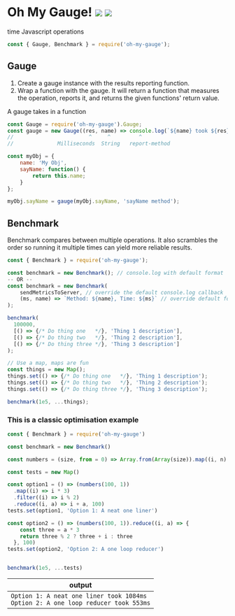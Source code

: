 # Oh My Gauge! [![](https://img.shields.io/npm/v/oh-my-gauge.svg)](https://www.npmjs.com/package/oh-my-gauge) [![](https://img.shields.io/badge/source--000000.svg?logo=github&style=social)](https://github.com/omrilotan/mono/tree/master/packages/oh-my-gauge)

time Javascript operations

```js
const { Gauge, Benchmark } = require('oh-my-gauge');
```
## Gauge
1. Create a gauge instance with the results reporting function.
2. Wrap a function with the gauge. It will return a function that measures the operation, reports it, and returns the given functions' return value.

A gauge takes in a function
```js
const Gauge = require('oh-my-gauge').Gauge;
const gauge = new Gauge((res, name) => console.log(`${name} took ${res}ms`));
//                        ^     ^         ^
//              Milliseconds  String   report-method

const myObj = {
    name: 'My Obj',
    sayName: function() {
        return this.name;
    }
};

myObj.sayName = gauge(myObj.sayName, 'sayName method');
```

## Benchmark
Benchmark compares between multiple operations. It also scrambles the order so running it multiple times can yield more reliable results.
```js
const { Benchmark } = require('oh-my-gauge');

const benchmark = new Benchmark(); // console.log with default format
-- OR --
const benchmark = new Benchmark(
    sendMetricsToServer, // override the default console.log callback
    (ms, name) => `Method: ${name}, Time: ${ms}` // override default formatter
);

benchmark(
  100000,
  [() => {/* Do thing one   */}, 'Thing 1 description'],
  [() => {/* Do thing two   */}, 'Thing 2 description'],
  [() => {/* Do thing three */}, 'Thing 3 description']
);

// Use a map, maps are fun
const things = new Map();
things.set(() => {/* Do thing one   */}, 'Thing 1 description');
things.set(() => {/* Do thing two   */}, 'Thing 2 description');
things.set(() => {/* Do thing three */}, 'Thing 3 description');

benchmark(1e5, ...things);
```

### This is a classic optimisation example

```js
const { Benchmark } = require('oh-my-gauge')

const benchmark = new Benchmark()

const numbers = (size, from = 0) => Array.from(Array(size)).map((i, n) => n + from)

const tests = new Map()

const option1 = () => (numbers(100, 1))
  .map((i) => i * 3)
  .filter((i) => i % 2)
  .reduce((i, a) => i + a, 100)
tests.set(option1, 'Option 1: A neat one liner')

const option2 = () => (numbers(100, 1)).reduce((i, a) => {
    const three = a * 3
    return three % 2 ? three + i : three
  }, 100)
tests.set(option2, 'Option 2: A one loop reducer')


benchmark(1e5, ...tests)
```

| output
| -
| `Option 1: A neat one liner took 1084ms`<br>`Option 2: A one loop reducer took 553ms`
